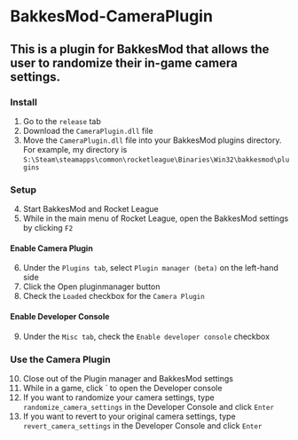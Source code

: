 # BakkesMod-CameraPlugin
## This is a plugin for BakkesMod that allows the user to randomize their in-game camera settings.

### Install
1. Go to the ```release``` tab
2. Download the ```CameraPlugin.dll``` file
3. Move the ```CameraPlugin.dll``` file into your BakkesMod plugins directory. For example, my directory is ```S:\Steam\steamapps\common\rocketleague\Binaries\Win32\bakkesmod\plugins```

### Setup
4. Start BakkesMod and Rocket League
5. While in the main menu of Rocket League, open the BakkesMod settings by clicking ```F2```

#### Enable Camera Plugin
6. Under the ```Plugins tab```, select ```Plugin manager (beta)``` on the left-hand side
7. Click the Open pluginmanager button
8. Check the ```Loaded``` checkbox for the ```Camera Plugin```

#### Enable Developer Console
9. Under the ```Misc tab```, check the ```Enable developer console``` checkbox

### Use the Camera Plugin
10. Close out of the Plugin manager and BakkesMod settings
11. While in a game, click ` to open the Developer console
12. If you want to randomize your camera settings, type ```randomize_camera_settings``` in the Developer Console and click ```Enter```
13. If you want to revert to your original camera settings, type ```revert_camera_settings``` in the Developer Console and click ```Enter```